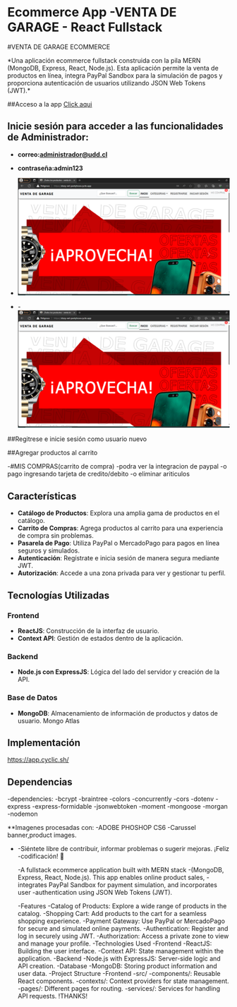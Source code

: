 # Ecommerce App -VENTA DE GARAGE - React Fullstack

#VENTA DE GARAGE ECOMMERCE

\*Una aplicación ecommerce fullstack construida con la pila MERN (MongoDB, Express, React, Node.js). Esta aplicación permite la venta de productos en línea, integra PayPal Sandbox para la simulación de pagos y proporciona autenticación de usuarios utilizando JSON Web Tokens (JWT).\*

##Acceso a la app
[Click aqui](https://dizzy-eel-pantyhose.cyclic.app/)

## Inicie sesión para acceder a las funcionalidades de Administrador:

- **correo:administrador@udd.cl**
- **contraseña:admin123**
- ![Vista animada](./client/public/images/capture01.png)

- -![Capture](./client/public/images/capture01.png)

##Regitrese e inicie sesión como usuario nuevo

##Agregar productos al carrito

-#MIS COMPRAS(carrito de compra)
-podra ver la integracion de paypal
-o pago ingresando tarjeta de credito/debito
-o eliminar ariticulos

## Características

- **Catálogo de Productos**: Explora una amplia gama de productos en el catálogo.
- **Carrito de Compras**: Agrega productos al carrito para una experiencia de compra sin problemas.
- **Pasarela de Pago**: Utiliza PayPal o MercadoPago para pagos en línea seguros y simulados.
- **Autenticación**: Regístrate e inicia sesión de manera segura mediante JWT.
- **Autorización**: Accede a una zona privada para ver y gestionar tu perfil.

## Tecnologías Utilizadas

### Frontend

- **ReactJS**: Construcción de la interfaz de usuario.
- **Context API**: Gestión de estados dentro de la aplicación.

### Backend

- **Node.js con ExpressJS**: Lógica del lado del servidor y creación de la API.

### Base de Datos

- **MongoDB**: Almacenamiento de información de productos y datos de usuario.
  Mongo Atlas

## Implementación

https://app.cyclic.sh/

## Dependencias

-dependencies:
-bcrypt
-braintree
-colors
-concurrently
-cors
-dotenv
-express
-express-formidable
-jsonwebtoken
-moment
-mongoose
-morgan
-nodemon

\*\*Imagenes procesadas con:
-ADOBE PHOSHOP CS6
-Carussel banner,product images.

- -Siéntete libre de contribuir, informar problemas o sugerir mejoras. ¡Feliz -codificación! 🚀

  -A fullstack ecommerce application built with MERN stack
  -(MongoDB, Express, React, Node.js). This app enables online product sales, -integrates PayPal Sandbox for payment simulation, and incorporates user -authentication using JSON Web Tokens (JWT).

  -Features
  -Catalog of Products: Explore a wide range of products in the catalog.
  -Shopping Cart: Add products to the cart for a seamless shopping experience.
  -Payment Gateway: Use PayPal or MercadoPago for secure and simulated online payments.
  -Authentication: Register and log in securely using JWT.
  -Authorization: Access a private zone to view and manage your profile.
  -Technologies Used
  -Frontend
  -ReactJS: Building the user interface.
  -Context API: State management within the application.
  -Backend
  -Node.js with ExpressJS: Server-side logic and API creation.
  -Database
  -MongoDB: Storing product information and user data.
  -Project Structure
  -Frontend
  -src/
  -components/: Reusable React components.
  -contexts/: Context providers for state management.
  -pages/: Different pages for routing.
  -services/: Services for handling API requests.
  !THANKS!
